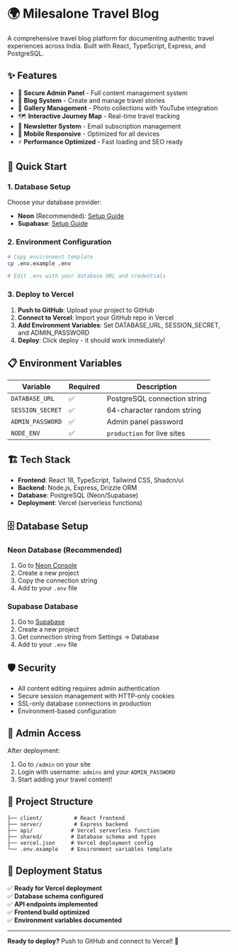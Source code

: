 # 🌍 Milesalone Travel Blog

A comprehensive travel blog platform for documenting authentic travel experiences across India. Built with React, TypeScript, Express, and PostgreSQL.

## ✨ Features

- 🔐 **Secure Admin Panel** - Full content management system
- 📝 **Blog System** - Create and manage travel stories
- 📸 **Gallery Management** - Photo collections with YouTube integration
- 🗺️ **Interactive Journey Map** - Real-time travel tracking
- 📧 **Newsletter System** - Email subscription management
- 📱 **Mobile Responsive** - Optimized for all devices
- ⚡ **Performance Optimized** - Fast loading and SEO ready

## 🚀 Quick Start

### 1. Database Setup
Choose your database provider:
- **Neon** (Recommended): [Setup Guide](DATABASE_SETUP.md)
- **Supabase**: [Setup Guide](DATABASE_SETUP.md)

### 2. Environment Configuration
```bash
# Copy environment template
cp .env.example .env

# Edit .env with your database URL and credentials
```

### 3. Deploy to Vercel
1. **Push to GitHub**: Upload your project to GitHub
2. **Connect to Vercel**: Import your GitHub repo in Vercel
3. **Add Environment Variables**: Set DATABASE_URL, SESSION_SECRET, and ADMIN_PASSWORD
4. **Deploy**: Click deploy - it should work immediately!

## 📋 Environment Variables

| Variable | Required | Description |
|----------|----------|-------------|
| `DATABASE_URL` | ✅ | PostgreSQL connection string |
| `SESSION_SECRET` | ✅ | 64-character random string |
| `ADMIN_PASSWORD` | ✅ | Admin panel password |
| `NODE_ENV` | ✅ | `production` for live sites |

## 🏗️ Tech Stack

- **Frontend**: React 18, TypeScript, Tailwind CSS, Shadcn/ui
- **Backend**: Node.js, Express, Drizzle ORM
- **Database**: PostgreSQL (Neon/Supabase)
- **Deployment**: Vercel (serverless functions)

## 🗄️ Database Setup

### Neon Database (Recommended)
1. Go to [Neon Console](https://console.neon.tech/)
2. Create a new project
3. Copy the connection string
4. Add to your `.env` file

### Supabase Database
1. Go to [Supabase](https://supabase.com/dashboard)
2. Create a new project
3. Get connection string from Settings → Database
4. Add to your `.env` file

## 🛡️ Security

- All content editing requires admin authentication
- Secure session management with HTTP-only cookies
- SSL-only database connections in production
- Environment-based configuration

## 🎯 Admin Access

After deployment:
1. Go to `/admin` on your site
2. Login with username: `admins` and your `ADMIN_PASSWORD`
3. Start adding your travel content!

## 📁 Project Structure

```
├── client/          # React frontend
├── server/          # Express backend
├── api/            # Vercel serverless function
├── shared/         # Database schema and types
├── vercel.json     # Vercel deployment config
└── .env.example    # Environment variables template
```

## 🚀 Deployment Status

✅ **Ready for Vercel deployment**  
✅ **Database schema configured**  
✅ **API endpoints implemented**  
✅ **Frontend build optimized**  
✅ **Environment variables documented**  

---

**Ready to deploy?** Push to GitHub and connect to Vercel! 🚀